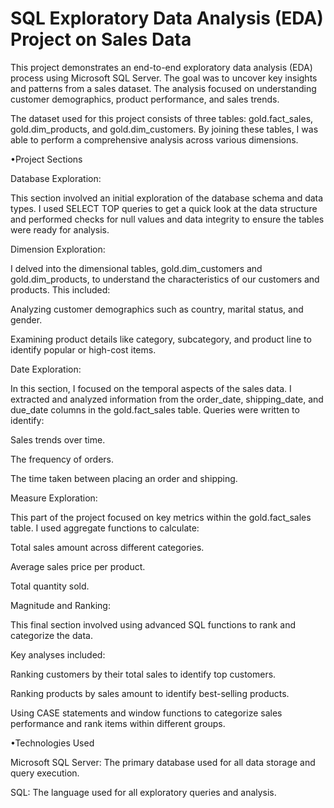 # SQL Exploratory Data Analysis (EDA) Project on Sales Data

This project demonstrates an end-to-end exploratory data analysis (EDA) process using Microsoft SQL Server. The goal was to uncover key insights and patterns from a sales dataset. The analysis focused on understanding customer demographics, product performance, and sales trends.

The dataset used for this project consists of three tables: gold.fact_sales, gold.dim_products, and gold.dim_customers. By joining these tables, I was able to perform a comprehensive analysis across various dimensions.

•Project Sections

Database Exploration:

This section involved an initial exploration of the database schema and data types. I used SELECT TOP queries to get a quick look at the data structure and performed checks for null values and data integrity to ensure the tables were ready for analysis.

Dimension Exploration:

I delved into the dimensional tables, gold.dim_customers and gold.dim_products, to understand the characteristics of our customers and products. 
This included:

Analyzing customer demographics such as country, marital status, and gender.

Examining product details like category, subcategory, and product line to identify popular or high-cost items.

Date Exploration:

In this section, I focused on the temporal aspects of the sales data. I extracted and analyzed information from the order_date, shipping_date, and due_date columns in the gold.fact_sales table. Queries were written to identify:

Sales trends over time.

The frequency of orders.

The time taken between placing an order and shipping.

Measure Exploration:

This part of the project focused on key metrics within the gold.fact_sales table. I used aggregate functions to calculate:

Total sales amount across different categories.

Average sales price per product.

Total quantity sold.

Magnitude and Ranking:

This final section involved using advanced SQL functions to rank and categorize the data. 

Key analyses included:

Ranking customers by their total sales to identify top customers.

Ranking products by sales amount to identify best-selling products.

Using CASE statements and window functions to categorize sales performance and rank items within different groups.

•Technologies Used

Microsoft SQL Server: The primary database used for all data storage and query execution.

SQL: The language used for all exploratory queries and analysis.
